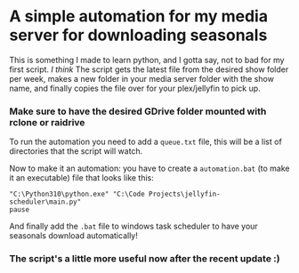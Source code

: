 # A simple automation for my media server for downloading seasonals

This is something I made to learn python, and I gotta say, not to bad for my first script. 
*I think* 
The script gets the latest file from the desired show folder per week, makes a new folder in your media server folder with the show name, and finally copies the file over for your plex/jellyfin to pick up.

### Make sure to have the desired GDrive folder mounted with rclone or raidrive

To run the automation you need to add a `queue.txt` file, this will be a list of directories that the script will watch.

Now to make it an automation: you have to create a `automation.bat` (to make it an executable) file that looks like this:
```
"C:\Python310\python.exe" "C:\Code Projects\jellyfin-scheduler\main.py" 
pause
```
And finally add the `.bat` file to windows task scheduler to have your seasonals download automatically!

### The script's a little more useful now after the recent update :)
